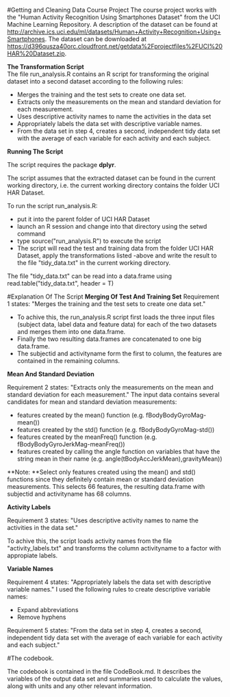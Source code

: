 #Getting and Cleaning Data Course Project
The course project works with the "Human Activity Recognition Using Smartphones Dataset" from the UCI Machine Learning Repository. A description of the dataset can be found at http://archive.ics.uci.edu/ml/datasets/Human+Activity+Recognition+Using+Smartphones. 
The dataset can be downloaded at https://d396qusza40orc.cloudfront.net/getdata%2Fprojectfiles%2FUCI%20HAR%20Dataset.zip.

**The Transformation Script**  
The file run_analysis.R contains an R script for transforming the original dataset into a second dataset according to the following rules:

* Merges the training and the test sets to create one data set.
* Extracts only the measurements on the mean and standard deviation for each measurement.
* Uses descriptive activity names to name the activities in the data set
* Appropriately labels the data set with descriptive variable names.
* From the data set in step 4, creates a second, independent tidy data set with the average of each variable for each activity and each subject.

**Running The Script**

The script requires the package **dplyr**.

The script assumes that the extracted dataset can be found in the current working directory, i.e. the current working directory contains the folder UCI HAR Dataset.

To run the script run_analysis.R:

* put it into the parent folder of UCI HAR Dataset
* launch an R session and change into that directory using the setwd command
* type source("run_analysis.R") to execute the script
* The script will read the test and training data from the folder UCI HAR Dataset, apply the transformations listed -above and write the result to the file "tidy_data.txt" in the current working directory.

The file "tidy_data.txt" can be read into a data.frame using 
read.table("tidy_data.txt", header = T)

#Explanation Of The Script
**Merging Of Test And Training Set**
Requirement 1 states: "Merges the training and the test sets to create one data set." 
* To achive this, the run_analysis.R script first loads the three input files (subject data, label data and feature data) for each of the two datasets and merges them into one data.frame. 
* Finally the two resulting data.frames are concatenated to one big data.frame. 
* The subjectid and activityname form the first to column, the features are contained in the remaining columns.

**Mean And Standard Deviation**

Requirement 2 states: "Extracts only the measurements on the mean and standard deviation for each measurement." The input data contains several candidates for mean and standard deviation measurements:

* features created by the mean() function (e.g. fBodyBodyGyroMag-mean())
* features created by the std() function (e.g. fBodyBodyGyroMag-std())
* features created by the meanFreq() function (e.g. fBodyBodyGyroJerkMag-meanFreq())
* features created by calling the angle function on variables that have the string mean in their name (e.g. angle(tBodyAccJerkMean),gravityMean))

**Note: **Select only features created using the mean() and std() functions since they definitely contain mean or standard deviation measurements. This selects 66 features, the resulting data.frame with subjectid and activityname has 68 columns.

**Activity Labels**

Requirement 3 states: "Uses descriptive activity names to name the activities in the data set." 

To achive this, the script loads activity names from the file "activity_labels.txt" and transforms the column activityname to a factor with appropiate labels.

**Variable Names**

Requirement 4 states: "Appropriately labels the data set with descriptive variable names." I used the following rules to create descriptive variable names:

* Expand abbreviations
* Remove hyphens

Requirement 5 states: "From the data set in step 4, creates a second, independent tidy data set with the average of each variable for each activity and each subject."

#The codebook.

The codebook is contained in the file CodeBook.md. It describes the variables of the output data set and summaries used to calculate the values, along with units and any other relevant information.
